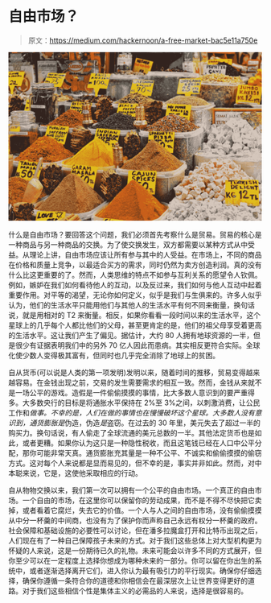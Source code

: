 # 自由市场？

> 原文：<https://medium.com/hackernoon/a-free-market-bac5e11a750e>

![](img/e93d192415e463d8ebbb2295f9a26580.png)

什么是自由市场？要回答这个问题，我们必须首先考察什么是贸易。贸易的核心是一种商品与另一种商品的交换。为了使交换发生，双方都需要以某种方式从中受益。从理论上讲，自由市场应该让所有参与其中的人受益。在市场上，不同的商品在价格和质量上竞争，以最适合买方的需求，同时仍然为卖方创造利润。真的没有什么比这更重要的了。然而，人类思维的特点不如参与互利关系的愿望令人钦佩。例如，嫉妒在我们如何看待他人的互动，以及反过来，我们如何与他人互动中起着重要作用。对平等的渴望，无论你如何定义，似乎是我们与生俱来的。许多人似乎认为，他们的生活水平只能用他们与其他人的生活水平有何不同来衡量，换句话说，就是用相对的 T2 来衡量。相反，如果你看看一段时间以来的生活水平，这个星球上的几乎每个人都比他们的父母，甚至更肯定的是，他们的祖父母享受着更高的生活水平。这让我们产生了偏见。据估计，大约 80 人拥有地球资源的一半，但是很少有证据表明我们中的另外 70 亿人因此而患病。其实相反更符合实际。全球化使少数人变得极其富有，但同时也几乎完全消除了地球上的贫困。

自从货币(可以说是人类的第一项发明)发明以来，随着时间的推移，贸易变得越来越容易。在金钱出现之前，交易的发生需要需求的相互一致。然而，金钱从来就不是一场公平的游戏。造假是一件偷偷摸摸的事情，比大多数人意识到的要严重得多。大多数央行的目标是将通胀水平保持在 2%至 3%之间，以刺激消费，让公民工作和*做事。*不幸的是，人们在做的事情也在慢慢破坏这个星球。大多数人没有意识到，通货膨胀*是*伪造，伪造*是*盗窃。在过去的 30 年里，美元失去了超过一半的购买力。换句话说，有人偷走了全球流通的美元总数的一半。其他法定货币也是如此，或者更糟。如果你认为这只是一种隐性税收，而且这笔钱已经在人口中公平分配，那你可能非常天真。通货膨胀充其量是一种不公平、不诚实和偷偷摸摸的偷窃方式。这对每个人来说都是显而易见的，但不幸的是，事实并非如此。然而，对中本聪来说，它是，这使他采取相应的行动。

自从物物交换以来，我们第一次可以拥有一个公平的自由市场。一个真正的自由市场。一个自由的市场，在这里你可以保留你的劳动成果，而不是不得不尽快把它卖掉，或者看着它腐烂，失去它的价值。一个人与人之间的自由市场，没有偷偷摸摸从中分一杯羹的中间商，也没有为了保护你而声称自己永远有权分一杯羹的政府。社会保障和基础设施的必要性可以讨论，但在潘多拉魔盒打开和比特币出现之后，人们现在有了一种自己保障孩子未来的方式。对于我们这些总体上对大型机构更为怀疑的人来说，这是一份期待已久的礼物。未来可能会以许多不同的方式展开，但你至少可以在一定程度上选择你想成为哪种未来的一部分。你可以留在你出生的系统中，或者逐渐选择离开它们，进入你认为最有吸引力的平行现实。确保你仔细选择，确保你遵循一条符合你的道德和你相信会在最深层次上让世界变得更好的道路。对于我们这些相信个性是集体主义的必需品的人来说，选择是很容易的。